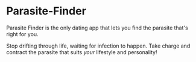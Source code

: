 # Parasite-Finder

Parasite Finder is the only dating app that lets you find the parasite that's right for you.

Stop drifting through life, waiting for infection to happen. Take charge and contract the parasite that suits *your* lifestyle and personality!
